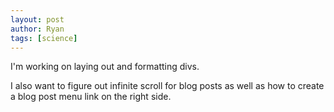 ```yaml
---
layout: post
author: Ryan
tags: [science]
---
```

I'm working on laying out and formatting divs.

I also want to figure out infinite scroll for blog posts as well as how to create a blog post menu link on the right side.